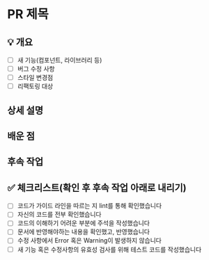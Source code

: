 # PR 제목

## :bulb: 개요

-   [ ] 새 기능(컴포넌트, 라이브러리 등)
-   [ ] 버그 수정 사항
-   [ ] 스타일 변경점
-   [ ] 리팩토링 대상

## 상세 설명

<!--코드의 새 기능과 특이한 동작을 설명-->
<!--컴포넌트: 인수와 레이아웃-->

<!--## 테스트 방법-->

## 배운 점

## 후속 작업

## :white_check_mark: 체크리스트(확인 후 후속 작업 아래로 내리기)

-   [ ] 코드가 가이드 라인을 따르는 지 lint를 통해 확인했습니다
-   [ ] 자신의 코드를 전부 확인했습니다
-   [ ] 코드의 이해하기 어려운 부분에 주석을 작성했습니다
-   [ ] 문서에 반영해야하는 내용을 확인했고, 반영했습니다
-   [ ] 수정 사항에서 Error 혹은 Warning이 발생하지 않습니다
-   [ ] 새 기능 혹은 수정사항의 유효성 검사를 위해 테스트 코드를 작성했습니다
